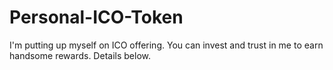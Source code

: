 # Personal-ICO-Token
I'm putting up myself on ICO offering. You can invest and trust in me to earn handsome rewards. Details below. 
